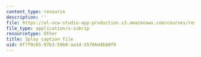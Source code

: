 ```yaml
---
content_type: resource
description: ''
file: https://ol-ocw-studio-app-production.s3.amazonaws.com/courses/res-ec-001-exploring-fairness-in-machine-learning-for-international-development-spring-2020/0f7f0c6597b359b0aa1d55706d4bb0f9_CaoJ_Z4g7FQ.vtt
file_type: application/x-subrip
resourcetype: Other
title: 3play caption file
uid: 0f7f0c65-97b3-59b0-aa1d-55706d4bb0f9
---
```

